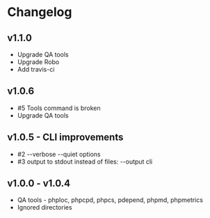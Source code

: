 
# Changelog

## v1.1.0

* Upgrade QA tools
* Upgrade Robo
* Add travis-ci

## v1.0.6

* #5 Tools command is broken
* Upgrade QA tools

## v1.0.5 - CLI improvements

* #2 --verbose --quiet options
* #3 output to stdout instead of files: --output cli

## v1.0.0 - v1.0.4

* QA tools - phploc, phpcpd, phpcs, pdepend, phpmd, phpmetrics
* Ignored directories